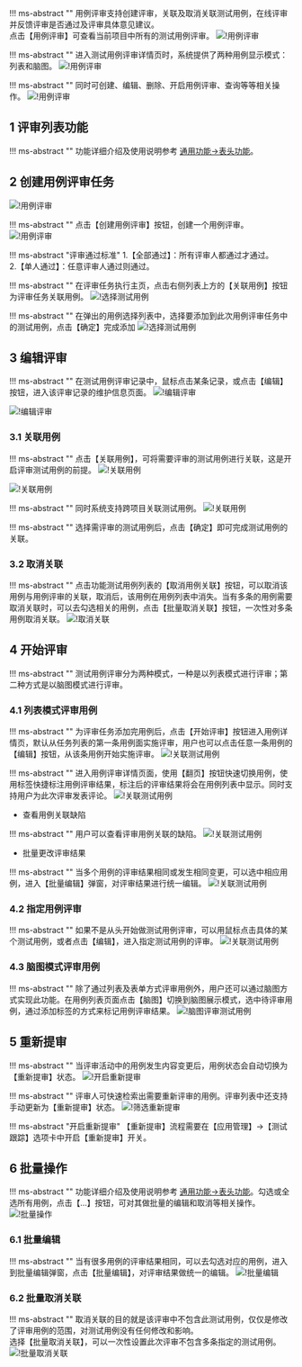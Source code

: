 !!! ms-abstract ""
    用例评审支持创建评审，关联及取消关联测试用例，在线评审并反馈评审是否通过及评审具体意见建议。<br>
    点击【用例评审】可查看当前项目中所有的测试用例评审。
![!用例评审](../../img/track/用例评审1.png)

!!! ms-abstract ""
    进入测试用例评审详情页时，系统提供了两种用例显示模式：列表和脑图。
![!用例评审](../../img/track/用例评审2.png)

!!! ms-abstract ""
    同时可创建、编辑、删除、开启用例评审、查询等等相关操作。
![!用例评审](../../img/track/用例评审3.png)

## 1 评审列表功能
!!! ms-abstract ""
    功能详细介绍及使用说明参考 [通用功能->表头功能](../../general/#6)。

## 2 创建用例评审任务
![!用例评审](../../img/track/用例评审首页.png)

!!! ms-abstract ""
    点击【创建用例评审】按钮，创建一个用例评审。
![!用例评审](../../img/track/创建用例评审.png)

!!! ms-abstract "评审通过标准"
    1.【全部通过】：所有评审人都通过才通过。<br>
    2.【单人通过】：任意评审人通过则通过。

!!! ms-abstract ""
    在评审任务执行主页，点击右侧列表上方的【关联用例】按钮为评审任务关联用例。
![!选择测试用例](../../img/track/关联测试用例1.png)

!!! ms-abstract ""
    在弹出的用例选择列表中，选择要添加到此次用例评审任务中的测试用例，点击【确定】完成添加
![!选择测试用例](../../img/track/关联测试用例2.png)

## 3 编辑评审
!!! ms-abstract ""
    在测试用例评审记录中，鼠标点击某条记录，或点击【编辑】按钮，进入该评审记录的维护信息页面。
![!编辑评审](../../img/track/编辑评审1.png)

![!编辑评审](../../img/track/编辑评审2.png)

### 3.1 关联用例
!!! ms-abstract ""
    点击【关联用例】，可将需要评审的测试用例进行关联，这是开启评审测试用例的前提。
![!关联用例](../../img/track/关联用例1.png)

![!关联用例](../../img/track/关联用例2.png)

!!! ms-abstract ""
    同时系统支持跨项目关联测试用例。
![!关联用例](../../img/track/关联用例3.png)

!!! ms-abstract ""
    选择需评审的测试用例后，点击【确定】即可完成测试用例的关联。

### 3.2 取消关联
!!! ms-abstract ""
    点击功能测试用例列表的【取消用例关联】按钮，可以取消该用例与用例评审的关联，取消后，该用例在用例列表中消失。当有多条的用例需要取消关联时，可以去勾选相关的用例，点击【批量取消关联】按钮，一次性对多条用例取消关联。
![!取消关联](../../img/track/取消关联.png)

## 4 开始评审
!!! ms-abstract ""
    测试用例评审分为两种模式，一种是以列表模式进行评审；第二种方式是以脑图模式进行评审。

### 4.1 列表模式评审用例
!!! ms-abstract ""
    为评审任务添加完用例后，点击【开始评审】按钮进入用例详情页，默认从任务列表的第一条用例面实施评审，用户也可以点击任意一条用例的【编辑】按钮，从该条用例开始实施评审。
![!关联测试用例](../../img/track/用例评审执行主页.png)

!!! ms-abstract ""
    进入用例评审详情页面，使用【翻页】按钮快速切换用例，使用标签快捷标注用例评审结果，标注后的评审结果将会在用例列表中显示。同时支持用户为此次评审发表评论。
![!关联测试用例](../../img/track/用例评审执行详情页.png)

- 查看用例关联缺陷

!!! ms-abstract ""
    用户可以查看评审用例关联的缺陷。
![!关联测试用例](../../img/track/用例评审关联缺陷.png)

- 批量更改评审结果

!!! ms-abstract ""
    当多个用例的评审结果相同或发生相同变更，可以选中相应用例，进入【批量编辑】弹窗，对评审结果进行统一编辑。
![!关联测试用例](../../img/track/批量更改评审结果.png)

### 4.2 指定用例评审
!!! ms-abstract ""
    如果不是从头开始做测试用例评审，可以用鼠标点击具体的某个测试用例，或者点击【编辑】，进入指定测试用例的评审。
![!关联测试用例](../../img/track/指定用例评审1.png)

### 4.3 脑图模式评审用例
!!! ms-abstract ""
    除了通过列表及表单方式评审用例外，用户还可以通过脑图方式实现此功能。在用例列表页面点击【脑图】切换到脑图展示模式，选中待评审用例，通过添加标签的方式来标记用例评审结果。
![!脑图评审测试用例](../../img/track/脑图评审测试用例.png)

## 5 重新提审
!!! ms-abstract ""
    当评审活动中的用例发生内容变更后，用例状态会自动切换为【重新提审】状态。
![!开启重新提审](../../img/track/开启重新提审.png)

!!! ms-abstract ""
    评审人可快速检索出需要重新评审的用例。评审列表中还支持手动更新为【重新提审】状态。
![!筛选重新提审](../../img/track/筛选重新提审.png)

!!! ms-abstract "开启重新提审"
    【重新提审】流程需要在【应用管理】->【测试跟踪】选项卡中开启【重新提审】开关。

## 6 批量操作
!!! ms-abstract ""
    功能详细介绍及使用说明参考 [通用功能->表头功能](../../general/#_8)。勾选或全选所有用例，点击【…】按钮，可对其做批量的编辑和取消等相关操作。
![!批量操作](../../img/track/批量操作1.png)

### 6.1 批量编辑 
!!! ms-abstract ""
    当有很多用例的评审结果相同，可以去勾选对应的用例，进入到批量编辑弹窗，点击【批量编辑】，对评审结果做统一的编辑。
![!批量编辑](../../img/track/批量编辑2.png)

### 6.2 批量取消关联
!!! ms-abstract ""
    取消关联的目的就是该评审中不包含此测试用例，仅仅是修改了评审用例的范围，对测试用例没有任何修改和影响。<br>
    选择【批量取消关联】，可以一次性设置此次评审不包含多条指定的测试用例。
![!批量取消关联](../../img/track/批量取消关联.png)


